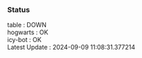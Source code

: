 ### Status


table : DOWN  
hogwarts : OK  
icy-bot : OK  
Latest Update : 2024-09-09 11:08:31.377214
